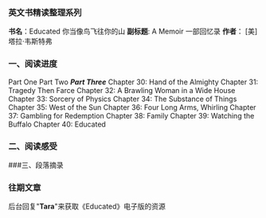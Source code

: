### 英文书精读整理系列
**书名**：Educated 你当像鸟飞往你的山
**副标题**:  A Memoir 一部回忆录
**作者**： [美] 塔拉·韦斯特弗

### 一、阅读进度
Part One
Part Two
***Part Three***
Chapter 30: Hand of the Almighty 
Chapter 31: Tragedy Then Farce 
Chapter 32: A Brawling Woman in a Wide House 
Chapter 33: Sorcery of Physics 
Chapter 34: The Substance of Things 
Chapter 35: West of the Sun 
Chapter 36: Four Long Arms, Whirling 
Chapter 37: Gambling for Redemption 
Chapter 38: Family 
Chapter 39: Watching the Buffalo 
Chapter 40: Educated
### 二、阅读感受

###三、段落摘录

### 往期文章
后台回复"**Tara**"来获取《Educated》电子版的资源
